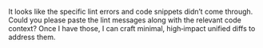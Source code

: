 It looks like the specific lint errors and code snippets didn’t come through. Could you please paste the lint messages along with the relevant code context? Once I have those, I can craft minimal, high‑impact unified diffs to address them.